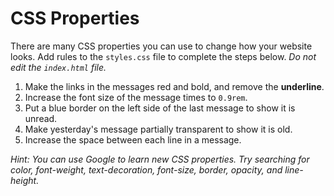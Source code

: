 # CSS Properties

There are many CSS properties you can use to change how your website looks. Add rules to the `styles.css` file to complete the steps below. _Do not edit the `index.html` file._

1. Make the links in the messages red and bold, and remove the **underline**.
2. Increase the font size of the message times to `0.9rem`.
3. Put a blue border on the left side of the last message to show it is unread.
4. Make yesterday's message partially transparent to show it is old.
5. Increase the space between each line in a message.

_Hint: You can use Google to learn new CSS properties. Try searching for color, font-weight, text-decoration, font-size, border, opacity, and line-height._
